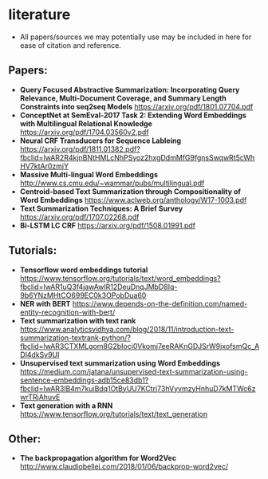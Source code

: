 # literature
- All papers/sources we may potentially use may be included in here for ease of citation and reference. 

## Papers: 
- **Query Focused Abstractive Summarization: Incorporating Query Relevance, Multi-Document Coverage, and Summary Length Constraints into seq2seq Models** https://arxiv.org/pdf/1801.07704.pdf
- **ConceptNet at SemEval-2017 Task 2: Extending Word Embeddings with Multilingual Relational Knowledge** https://arxiv.org/pdf/1704.03560v2.pdf
- **Neural CRF Transducers for Sequence Lableing** https://arxiv.org/pdf/1811.01382.pdf?fbclid=IwAR2R4kjnBNtHMLcNhPSyoz2hxgDdmMfG9fgnsSwqwRt5cWhHV7ktAr0zmjY
- **Massive Multi-lingual Word Embeddings** http://www.cs.cmu.edu/~wammar/pubs/multilingual.pdf 
- **Centroid-based Text Summarization through Compositionality of Word Embeddings** https://www.aclweb.org/anthology/W17-1003.pdf
- **Text Summarization Techniques: A Brief Survey** https://arxiv.org/pdf/1707.02268.pdf
- **Bi-LSTM LC CRF** https://arxiv.org/pdf/1508.01991.pdf

## Tutorials: 
- **Tensorflow word embeddings tutorial** https://www.tensorflow.org/tutorials/text/word_embeddings?fbclid=IwAR1uQ3f4jawAwIR12DeuDnqJMbD8Iq-9b6YNzMHtCO699EC0k3OPobDua60
- **NER with BERT** https://www.depends-on-the-definition.com/named-entity-recognition-with-bert/
- **Text summarization with text rank** https://www.analyticsvidhya.com/blog/2018/11/introduction-text-summarization-textrank-python/?fbclid=IwAR3CTXMLgom8G2bIoci0Vkomj7eeRAKnGDJSrW9jxofsmQc_ADl4dkSv9UI
- **Unsupervised text summarization using Word Embeddings** https://medium.com/jatana/unsupervised-text-summarization-using-sentence-embeddings-adb15ce83db1?fbclid=IwAR3lB4m7kuiBdq1OtByUU7KCtrj73hVyvmzyHnhuD7kMTWc6zwrTRjAhuvE
- **Text generation with a RNN** https://www.tensorflow.org/tutorials/text/text_generation

## Other: 
- **The backpropagation algorithm for Word2Vec** http://www.claudiobellei.com/2018/01/06/backprop-word2vec/
